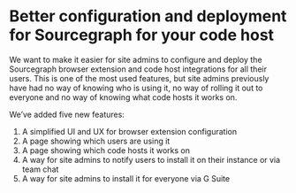 # Better configuration and deployment for Sourcegraph for your code host

We want to make it easier for site admins to configure and deploy the Sourcegraph browser extension and code host integrations for all their users. This is one of the most used features, but site admins previously have had no way of knowing who is using it, no way of rolling it out to everyone and no way of knowing what code hosts it works on.

We’ve added five new features:

1. A simplified UI and UX for browser extension configuration
1. A page showing which users are using it
1. A page showing which code hosts it works on
1. A way for site admins to notify users to install it on their instance or via team chat
1. A way for site admins to install it for everyone via G Suite

<!--

Slack thread: https://sourcegraph.slack.com/archives/C0C324C91/p1539812743000100

-->